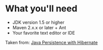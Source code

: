 # What you'll need
 - JDK version 1.5 or higher
 - Maven 2.x.x or later + Ant
 - Your favorite text editor or IDE

Taken from: [Java Persistence with Hibernate](http://www.amazon.com/gp/product/1932394885/tag=ericjank00-20)
